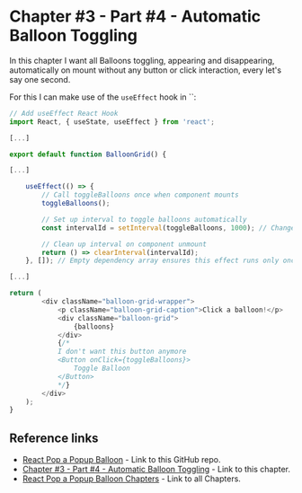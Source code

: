 # Chapter #3 - Part #4 - Automatic Balloon Toggling

In this chapter I want all Balloons toggling, appearing and disappearing, automatically on mount without any button or click interaction, every let's say one second.

For this I can make use of the `useEffect` hook in ``:

```js
// Add useEffect React Hook
import React, { useState, useEffect } from 'react'; 

[...]

export default function BalloonGrid() {

[...]

    useEffect(() => {
        // Call toggleBalloons once when component mounts
        toggleBalloons();

        // Set up interval to toggle balloons automatically
        const intervalId = setInterval(toggleBalloons, 1000); // Change interval as needed

        // Clean up interval on component unmount
        return () => clearInterval(intervalId);
    }, []); // Empty dependency array ensures this effect runs only once on mount

[...]

return (
        <div className="balloon-grid-wrapper">
            <p className="balloon-grid-caption">Click a balloon!</p>
            <div className="balloon-grid">
                {balloons}
            </div>
            {/*
            I don't want this button anymore
            <Button onClick={toggleBalloons}>
                Toggle Balloon
            </Button>
            */}
        </div>
    );
}
```

## Reference links

- [React Pop a Popup Balloon](https://github.com/qbreis/react-pop-a-popup-balloon/) - Link to this GitHub repo.
- [Chapter #3 - Part #4 - Automatic Balloon Toggling](https://github.com/qbreis/react-pop-a-popup-balloon/tree/main-chapter-03-part-4) - Link to this chapter.
- [React Pop a Popup Balloon Chapters](https://github.com/qbreis/react-pop-a-popup-balloon/tree/main/documentation/walkthrough) - Link to all Chapters.

